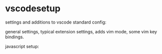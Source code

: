 # vscodesetup

settings and additions to vscode standard config:

general settings,
typical extension settings,
adds vim mode,
some vim key bindings.

javascript setup:
